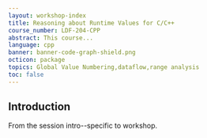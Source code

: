 ```yaml
---
layout: workshop-index
title: Reasoning about Runtime Values for C/C++
course_number: LDF-204-CPP
abstract: This course...
language: cpp
banner: banner-code-graph-shield.png
octicon: package
topics: Global Value Numbering,dataflow,range analysis
toc: false
---
```


## Introduction

From the session intro--specific to workshop.
